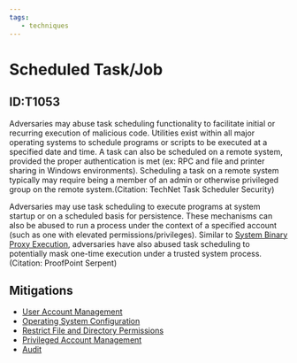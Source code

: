 ```yaml
---
tags:
   - techniques
---
```

# Scheduled Task/Job
## ID:T1053
Adversaries may abuse task scheduling functionality to facilitate initial or recurring execution of malicious code. Utilities exist within all major operating systems to schedule programs or scripts to be executed at a specified date and time. A task can also be scheduled on a remote system, provided the proper authentication is met (ex: RPC and file and printer sharing in Windows environments). Scheduling a task on a remote system typically may require being a member of an admin or otherwise privileged group on the remote system.(Citation: TechNet Task Scheduler Security)

Adversaries may use task scheduling to execute programs at system startup or on a scheduled basis for persistence. These mechanisms can also be abused to run a process under the context of a specified account (such as one with elevated permissions/privileges). Similar to [System Binary Proxy Execution](/mitre/techniques/T1218), adversaries have also abused task scheduling to potentially mask one-time execution under a trusted system process.(Citation: ProofPoint Serpent)
## Mitigations
* [User Account Management](/mitre/mitigations/M1018)
* [Operating System Configuration](/mitre/mitigations/M1028)
* [Restrict File and Directory Permissions](/mitre/mitigations/M1022)
* [Privileged Account Management](/mitre/mitigations/M1026)
* [Audit](/mitre/mitigations/M1047)
